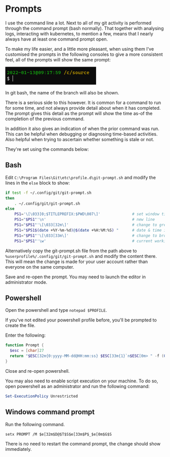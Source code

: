 # Prompts

I use the command line a lot. Next to all of my git activity is performed through the command prompt (bash normally). That together with analysing logs, interacting with kubernetes, to mention a few, means that I nearly always have at least one command prompt open.

To make my life easier, and a little more pleasant, when using them I've customised the prompts in the following consoles to give a more consistent feel, all of the prompts will show the same prompt:

![](prompt.png)

In git bash, the name of the branch will also be shown.

There is a serious side to this however. It is common for a command to run for some time, and not always provide detail about when it has completed. The prompt gives this detail as the prompt will show the time as-of the completion of the previous command.

In addition it also gives an indication of when the prior command was run. This can be helpful when debugging or diagnosing time-based activities. Also helpful when trying to ascertain whether something is stale or not.

They're set using the commands below:

## Bash
Edit `C:\Program Files\Git\etc\profile.d\git-prompt.sh` and modify the lines in the `else` block to show:

```sh
if test -f ~/.config/git/git-prompt.sh
then
	. ~/.config/git/git-prompt.sh
else
	PS1='\[\033]0;$TITLEPREFIX:$PWD\007\]'              # set window title
	PS1="$PS1"'\n'                                      # new line
	PS1="$PS1"'\[\033[32m\]'                            # change to green
    PS1="$PS1$(date +%Y-%m-%d)@$(date +%H:%M:%S) "      # date & time in yyyy-MM-dd@HH:mm:ss format
	PS1="$PS1"'\[\033[33m\]'                            # change to brownish yellow
	PS1="$PS1"'\w'                                      # current working directory
```

Alternatively copy the git-prompt.sh file from the path above to `%userprofile%/.config/git/git-prompt.sh` and modify the content there. This will mean the change is made for your user account rather than everyone on the same computer.

Save and re-open the prompt. You may need to launch the editor in administrator mode.

## Powershell
Open the powershell and type `notepad $PROFILE`.

If you've not edited your powershell profile before, you'll be prompted to create the file.

Enter the following:

```powershell
function Prompt {
  $esc = [char]27
  return "$ESC[32m{0:yyyy-MM-dd@HH:mm:ss} $ESC[33m{1}`n$ESC[0m> " -f (Get-Date),(Get-Location)
}
```

Close and re-open powershell.

You may also need to enable script execution on your machine. To do so, open powershell as an administrator and run the following command:

```powershell
Set-ExecutionPolicy Unrestricted
```

## Windows command prompt

Run the following command.

```
setx PROMPT /M $e[32m$D@$T$S$e[33m$P$_$e[0m$G$S
```

There is no need to restart the command prompt, the change should show immediately.
